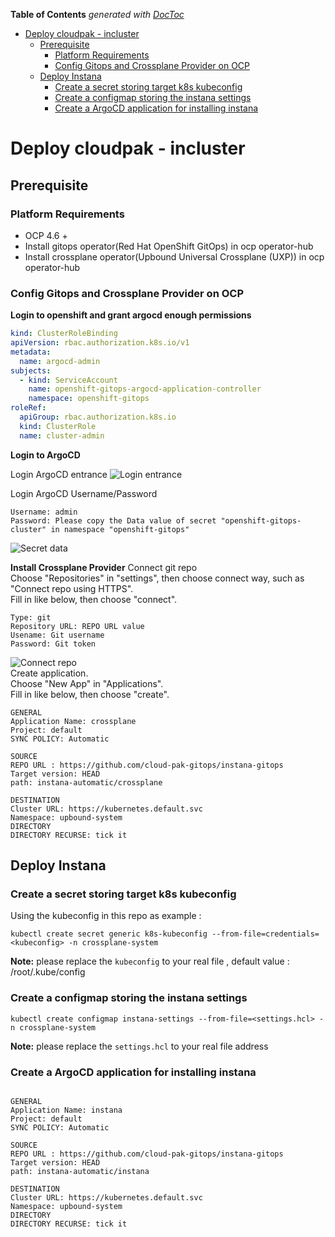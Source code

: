 <!-- START doctoc generated TOC please keep comment here to allow auto update -->
<!-- DON'T EDIT THIS SECTION, INSTEAD RE-RUN doctoc TO UPDATE -->
**Table of Contents**  *generated with [DocToc](https://github.com/thlorenz/doctoc)*

- [Deploy cloudpak - incluster](#deploy-cloudpak---incluster)
  - [Prerequisite](#prerequisite)
    - [Platform Requirements](#platform-requirements)
    - [Config Gitops and Crossplane Provider on OCP](#config-gitops-and-crossplane-provider-on-ocp)
  - [Deploy Instana](#deploy-instana)
    - [Create a secret storing target k8s kubeconfig](#create-a-secret-storing-target-k8s-kubeconfig)
    - [Create a configmap storing the instana settings](#create-a-configmap-storing-the-instana-settings)
    - [Create a ArgoCD application for installing instana](#create-a-argocd-application-for-installing-instana)

<!-- END doctoc generated TOC please keep comment here to allow auto update -->

# Deploy cloudpak - incluster

## Prerequisite

### Platform Requirements

- OCP 4.6 + 
- Install gitops operator(Red Hat OpenShift GitOps) in ocp operator-hub
- Install crossplane operator(Upbound Universal Crossplane (UXP)) in ocp operator-hub

### Config Gitops and Crossplane Provider on OCP

**Login to openshift and grant argocd enough permissions**

```yaml
kind: ClusterRoleBinding
apiVersion: rbac.authorization.k8s.io/v1
metadata:
  name: argocd-admin
subjects:
  - kind: ServiceAccount
    name: openshift-gitops-argocd-application-controller
    namespace: openshift-gitops
roleRef:
  apiGroup: rbac.authorization.k8s.io
  kind: ClusterRole
  name: cluster-admin
```

**Login to ArgoCD**


Login ArgoCD entrance
![Login entrance](https://github.com/jianh619/instana-gitops/blob/master/instana-automatic/images/ArgoCD-Interface.png)   

Login ArgoCD Username/Password
```
Username: admin  
Password: Please copy the Data value of secret "openshift-gitops-cluster" in namespace "openshift-gitops"
```
![Secret data](https://github.com/jianh619/instana-gitops/blob/master/instana-automatic/images/login-argocd-user-pass.png) 

**Install Crossplane Provider**
Connect git repo   
Choose "Repositories" in "settings", then choose connect way, such as "Connect repo using HTTPS".  
Fill in like below, then choose "connect".     
```
Type: git
Repository URL: REPO URL value
Usename: Git username
Password: Git token
```
![Connect repo](https://github.com/jianh619/instana-gitops/blob/master/instana-automatic/images/argocd-connect-repo.png)   
Create application.  
Choose "New App" in "Applications".  
Fill in like below, then choose "create". 

```
GENERAL
Application Name: crossplane
Project: default
SYNC POLICY: Automatic

SOURCE
REPO URL : https://github.com/cloud-pak-gitops/instana-gitops
Target version: HEAD
path: instana-automatic/crossplane

DESTINATION
Cluster URL: https://kubernetes.default.svc
Namespace: upbound-system
DIRECTORY
DIRECTORY RECURSE: tick it
```

## Deploy Instana

### Create a secret storing target k8s kubeconfig

Using the kubeconfig in this repo as example :

```shell
kubectl create secret generic k8s-kubeconfig --from-file=credentials=<kubeconfig> -n crossplane-system
```

**Note:** please replace the `kubeconfig` to your real file , default value : /root/.kube/config

### Create a configmap storing the instana settings 

```shell
kubectl create configmap instana-settings --from-file=<settings.hcl> -n crossplane-system
```

**Note:** please replace the `settings.hcl` to your real file address


### Create a ArgoCD application for installing instana

```

GENERAL
Application Name: instana
Project: default
SYNC POLICY: Automatic

SOURCE
REPO URL : https://github.com/cloud-pak-gitops/instana-gitops
Target version: HEAD
path: instana-automatic/instana

DESTINATION
Cluster URL: https://kubernetes.default.svc
Namespace: upbound-system
DIRECTORY
DIRECTORY RECURSE: tick it
```
